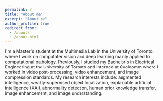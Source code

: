 ```yaml
---
permalink: /
title: "About me"
excerpt: "About me"
author_profile: true
redirect_from: 
  - /about/
  - /about.html
---
```


I'm a Master's student at the Multimedia Lab in the University of Toronto, where I work on computater vision and deep learning mainly applied to computational pathology. Previously, I studied my Bachelor's in Electrical Engineering at the University of Toronto and interned at Qualcomm where I worked in video post-processing, video enhancement, and image compression standards. My research interests include: augmented intelligence, weakly-supervised object localization, explainable artificial intelligence (XAI), abnormality detection, human prior knowledge transfer, image enhancement, and image understanding.
